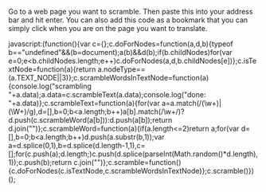 Go to a web page you want to scramble. Then paste this into your address bar and hit enter. You can also add this code as a bookmark that you can simply click when you are on the page you want to translate.

 javascript:(function(){var c={};c.doForNodes=function(a,d,b){typeof b=="undefined"&&(b=document);a(b)&&d(b);if(b.childNodes)for(var e=0;e<b.childNodes.length;e++)c.doForNodes(a,d,b.childNodes[e])};c.isTextNode=function(a){return a.nodeType==(a.TEXT_NODE||3)};c.scrambleWordsInTextNode=function(a){console.log("scrambling "+a.data);a.data=c.scrambleText(a.data);console.log("done: "+a.data)};c.scrambleText=function(a){for(var a=a.match(/(\w+)|(\W+)/g),d=[],b=0;b<a.length;b++)a[b].match(/\w+/)?d.push(c.scrambleWord(a[b])):d.push(a[b]);return d.join("")};c.scrambleWord=function(a){if(a.length<=2)return a;for(var d=[],b=0;b<a.length;b++)d.push(a.substr(b,1));var a=d.splice(0,1),b=d.splice(d.length-1,1),c=[];for(c.push(a);d.length;)c.push(d.splice(parseInt(Math.random()*d.length),1));c.push(b);return c.join("")};c.scramble=function(){c.doForNodes(c.isTextNode,c.scrambleWordsInTextNode)};c.scramble()})();
